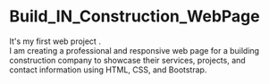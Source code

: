 # Build_IN_Construction_WebPage
It's my first web project .
<br>
I am creating a professional and responsive web page for a building construction company to showcase their services, projects, and 
<br>
contact information using HTML, CSS, and Bootstrap.
